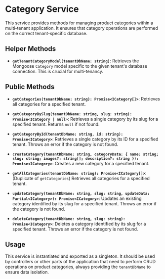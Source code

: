 # Category Service

This service provides methods for managing product categories within a multi-tenant application. It ensures that category operations are performed on the correct tenant-specific database.

## Helper Methods

*   **`getTenantCategoryModel(tenantDbName: string)`**:
    Retrieves the Mongoose `Category` model specific to the given tenant's database connection. This is crucial for multi-tenancy.

## Public Methods

*   **`getCategories(tenantDbName: string): Promise<ICategory[]>`**:
    Retrieves all categories for a specified tenant.

*   **`getCategoryBySlug(tenantDbName: string, slug: string): Promise<ICategory | null>`**:
    Retrieves a single category by its slug for a specified tenant. Returns `null` if not found.

*   **`getCategoryById(tenantDbName: string, id: string): Promise<ICategory>`**:
    Retrieves a single category by its ID for a specified tenant. Throws an error if the category is not found.

*   **`createCategory(tenantDbName: string, categoryData: { name: string; slug: string; images?: string[]; description?: string }): Promise<ICategory>`**:
    Creates a new category for a specified tenant.

*   **`getAllCategories(tenantDbName: string): Promise<ICategory[]>`**:
    (Duplicate of `getCategories`) Retrieves all categories for a specified tenant.

*   **`updateCategory(tenantDbName: string, slug: string, updateData: Partial<ICategory>): Promise<ICategory>`**:
    Updates an existing category identified by its slug for a specified tenant. Throws an error if the category is not found.

*   **`deleteCategory(tenantDbName: string, slug: string): Promise<ICategory>`**:
    Deletes a category identified by its slug for a specified tenant. Throws an error if the category is not found.

## Usage

This service is instantiated and exported as a singleton. It should be used by controllers or other parts of the application that need to perform CRUD operations on product categories, always providing the `tenantDbName` to ensure data isolation.
